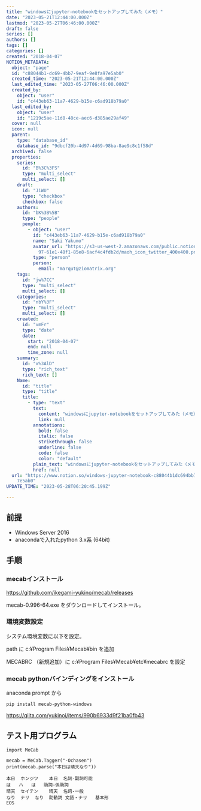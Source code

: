 ```yaml
---
title: "windowsにjupyter-notebookをセットアップしてみた（メモ）"
date: "2023-05-21T12:44:00.000Z"
lastmod: "2023-05-27T06:46:00.000Z"
draft: false
series: []
authors: []
tags: []
categories: []
created: "2018-04-07"
NOTION_METADATA:
  object: "page"
  id: "c88044b1-dc69-4bb7-9eaf-9e8fa97e5ab0"
  created_time: "2023-05-21T12:44:00.000Z"
  last_edited_time: "2023-05-27T06:46:00.000Z"
  created_by:
    object: "user"
    id: "c443eb63-11a7-4629-b15e-c6ad918b79a0"
  last_edited_by:
    object: "user"
    id: "1219c5ae-11d8-48ce-aec6-d385ae29af49"
  cover: null
  icon: null
  parent:
    type: "database_id"
    database_id: "9dbcf20b-4d97-4d69-98ba-8ae9c8c1f58d"
  archived: false
  properties:
    series:
      id: "B%3C%3FS"
      type: "multi_select"
      multi_select: []
    draft:
      id: "JiWU"
      type: "checkbox"
      checkbox: false
    authors:
      id: "bK%3B%5B"
      type: "people"
      people:
        - object: "user"
          id: "c443eb63-11a7-4629-b15e-c6ad918b79a0"
          name: "Saki Yakumo"
          avatar_url: "https://s3-us-west-2.amazonaws.com/public.notion-static.com/3ad1c4\
            97-61e1-48f1-85e8-6acf4c4fdb2d/maoh_icon_twitter_400x400.png"
          type: "person"
          person:
            email: "marqut@ziomatrix.org"
    tags:
      id: "jw%7CC"
      type: "multi_select"
      multi_select: []
    categories:
      id: "nbY%3F"
      type: "multi_select"
      multi_select: []
    created:
      id: "vmFr"
      type: "date"
      date:
        start: "2018-04-07"
        end: null
        time_zone: null
    summary:
      id: "x%3AlD"
      type: "rich_text"
      rich_text: []
    Name:
      id: "title"
      type: "title"
      title:
        - type: "text"
          text:
            content: "windowsにjupyter-notebookをセットアップしてみた（メモ）"
            link: null
          annotations:
            bold: false
            italic: false
            strikethrough: false
            underline: false
            code: false
            color: "default"
          plain_text: "windowsにjupyter-notebookをセットアップしてみた（メモ）"
          href: null
  url: "https://www.notion.so/windows-jupyter-notebook-c88044b1dc694bb79eaf9e8fa9\
    7e5ab0"
UPDATE_TIME: "2023-05-28T06:20:45.199Z"

---
```

<link rel="stylesheet" href="https://cdn.jsdelivr.net/npm/katex@0.16.2/dist/katex.min.css" integrity="sha384-bYdxxUwYipFNohQlHt0bjN/LCpueqWz13HufFEV1SUatKs1cm4L6fFgCi1jT643X" crossorigin="anonymous">


## 前提

- Windows Server 2016
- anacondaで入れたpython 3.x系 (64bit)

## 手順


### mecabインストール


https://github.com/ikegami-yukino/mecab/releases


mecab-0.996-64.exe をダウンロードしてインストール。


### 環境変数設定


システム環境変数に以下を設定。


path に c:¥Program Files¥Mecab¥bin を追加


MECABRC （新規追加）に c:¥Program Files¥Mecab¥etc¥mecabrc を設定


### mecab pythonバインディングをインストール


anaconda prompt から


```text
pip install mecab-python-windows
```


https://qiita.com/yukinoi/items/990b6933d9f21ba0fb43


## テスト用プログラム


```text
import MeCab

mecab = MeCab.Tagger("-Ochasen")
print(mecab.parse("本日は晴天なり"))

本日  ホンジツ    本日  名詞-副詞可能
は   ハ   は   助詞-係助詞
晴天  セイテン    晴天  名詞-一般
なり  ナリ  なり  助動詞 文語・ナリ   基本形
EOS
```

